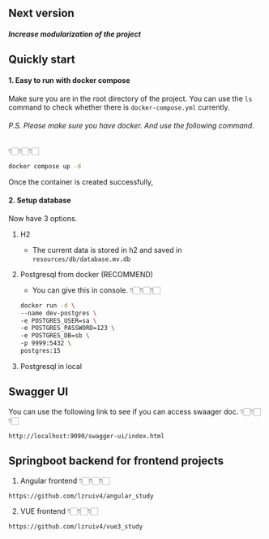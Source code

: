 ## Next version
##### Increase modularization of the project

## Quickly start

#### 1. Easy to run with docker compose

Make sure you are in the root directory of the project. 
You can use the `ls` command to check whether there is `docker-compose.yml` currently.

###### P.S. Please make sure you have docker. And use the following command. 

👇🏻👇🏻👇🏻
```bash
docker compose up -d
```
Once the container is created successfully, 

#### 2. Setup database

Now have 3 options.

1. H2 
   - The current data is stored in h2 and saved in ```resources/db/database.mv.db```

2. Postgresql from docker (RECOMMEND)
   - You can give this in console. 👇🏻👇🏻👇🏻
    ```bash
    docker run -d \
   --name dev-postgres \
   -e POSTGRES_USER=sa \
   -e POSTGRES_PASSWORD=123 \
   -e POSTGRES_DB=sb \
   -p 9999:5432 \
   postgres:15
   ```

3. Postgresql in local
   
## Swagger UI
You can use the following link to see if you can access swaager doc. 👇🏻👇🏻👇🏻

```link
http://localhost:9090/swagger-ui/index.html
```

## Springboot backend for frontend projects

1. Angular frontend 👇🏻👇🏻👇🏻
```link 
https://github.com/lzruiv4/angular_study 
```

2. VUE frontend 👇🏻👇🏻👇🏻
```link 
https://github.com/lzruiv4/vue3_study 
```



